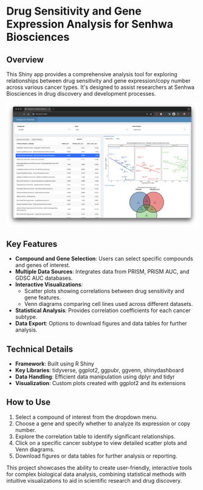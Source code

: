 # Drug Sensitivity and Gene Expression Analysis for Senhwa Biosciences

## Overview

This Shiny app provides a comprehensive analysis tool for exploring relationships between drug sensitivity and gene expression/copy number across various cancer types. It's designed to assist researchers at Senhwa Biosciences in drug discovery and development processes.

![Senhwa Biosciences Analysis App](img/app_screenshot.png)

## Key Features

- **Compound and Gene Selection**: Users can select specific compounds and genes of interest.
- **Multiple Data Sources**: Integrates data from PRISM, PRISM AUC, and GDSC AUC databases.
- **Interactive Visualizations**:
  - Scatter plots showing correlations between drug sensitivity and gene features.
  - Venn diagrams comparing cell lines used across different datasets.
- **Statistical Analysis**: Provides correlation coefficients for each cancer subtype.
- **Data Export**: Options to download figures and data tables for further analysis.

## Technical Details

- **Framework**: Built using R Shiny
- **Key Libraries**: tidyverse, ggplot2, ggpubr, ggvenn, shinydashboard
- **Data Handling**: Efficient data manipulation using dplyr and tidyr
- **Visualization**: Custom plots created with ggplot2 and its extensions

## How to Use

1. Select a compound of interest from the dropdown menu.
2. Choose a gene and specify whether to analyze its expression or copy number.
3. Explore the correlation table to identify significant relationships.
4. Click on a specific cancer subtype to view detailed scatter plots and Venn diagrams.
5. Download figures or data tables for further analysis or reporting.

This project showcases the ability to create user-friendly, interactive tools for complex biological data analysis, combining statistical methods with intuitive visualizations to aid in scientific research and drug discovery.
